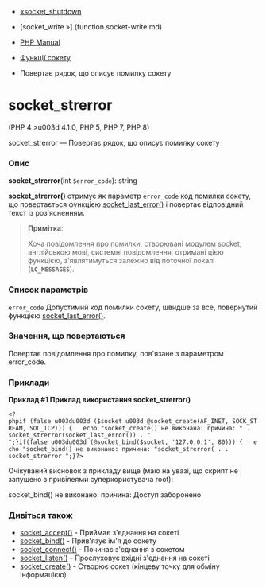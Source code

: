- [«socket_shutdown](function.socket-shutdown.md)
- [socket_write »] (function.socket-write.md)

- [PHP Manual](index.md)
- [Функції сокету](ref.sockets.md)
- Повертає рядок, що описує помилку сокету

# socket_strerror

(PHP 4 \>u003d 4.1.0, PHP 5, PHP 7, PHP 8)

socket_strerror — Повертає рядок, що описує помилку сокету

### Опис

**socket_strerror**(int `$error_code`): string

**socket_strerror()** отримує як параметр `error_code` код
помилки сокету, що повертається функцією
[socket_last_error()](function.socket-last-error.md) і повертає
відповідний текст із роз'ясненням.

> **Примітка**:
>
> Хоча повідомлення про помилки, створювані модулем socket, англійською
> мові, системні повідомлення, отримані цією функцією, з'являтимуться
> залежно від поточної локалі (**`LC_MESSAGES`**).

### Список параметрів

`error_code`
Допустимий код помилки сокету, швидше за все, повернутий функцією
[socket_last_error()](function.socket-last-error.md).

### Значення, що повертаються

Повертає повідомлення про помилку, пов'язане з параметром error_code.

### Приклади

**Приклад #1 Приклад використання **socket_strerror()****

` <?phpif (false u003du003d ($socket u003d @socket_create(AF_INET, SOCK_STREAM, SOL_TCP))) {   echo "socket_create() не виконана: причина: " . socket_strerror(socket_last_error()) . "
";}if(false u003du003d (@socket_bind($socket, '127.0.0.1', 80))) {   echo "socket_bind() не виконано: причина: "socket_strerror( . . socket_strerror
";}?> `

Очікуваний висновок з прикладу вище (маю на увазі, що скрипт не запущено
з привілеями суперкористувача root):

socket_bind() не виконано: причина: Доступ заборонено

### Дивіться також

- [socket_accept()](function.socket-accept.md) - Приймає
з'єднання на сокеті
- [socket_bind()](function.socket-bind.md) - Прив'язує ім'я до
сокету
- [socket_connect()](function.socket-connect.md) - Починає
з'єднання з сокетом
- [socket_listen()](function.socket-listen.md) - Прослуховує
вхідні з'єднання на сокеті
- [socket_create()](function.socket-create.md) - Створює сокет
(кінцеву точку для обміну інформацією)
